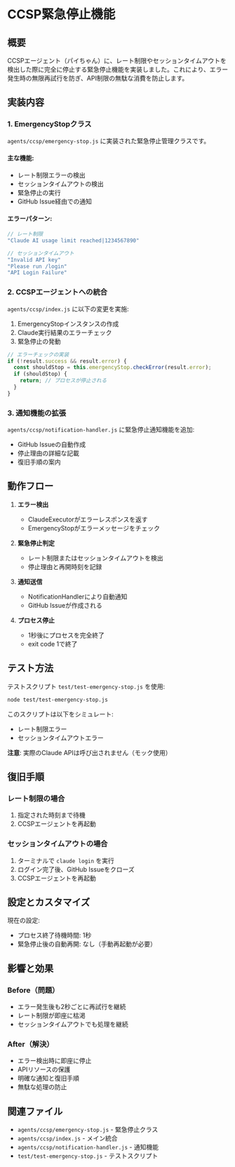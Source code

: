 # CCSP緊急停止機能

## 概要
CCSPエージェント（パイちゃん）に、レート制限やセッションタイムアウトを検出した際に完全に停止する緊急停止機能を実装しました。これにより、エラー発生時の無限再試行を防ぎ、API制限の無駄な消費を防止します。

## 実装内容

### 1. EmergencyStopクラス
`agents/ccsp/emergency-stop.js` に実装された緊急停止管理クラスです。

#### 主な機能:
- レート制限エラーの検出
- セッションタイムアウトの検出
- 緊急停止の実行
- GitHub Issue経由での通知

#### エラーパターン:
```javascript
// レート制限
"Claude AI usage limit reached|1234567890"

// セッションタイムアウト
"Invalid API key"
"Please run /login"
"API Login Failure"
```

### 2. CCSPエージェントへの統合
`agents/ccsp/index.js` に以下の変更を実施:

1. EmergencyStopインスタンスの作成
2. Claude実行結果のエラーチェック
3. 緊急停止の発動

```javascript
// エラーチェックの実装
if (!result.success && result.error) {
  const shouldStop = this.emergencyStop.checkError(result.error);
  if (shouldStop) {
    return; // プロセスが停止される
  }
}
```

### 3. 通知機能の拡張
`agents/ccsp/notification-handler.js` に緊急停止通知機能を追加:

- GitHub Issueの自動作成
- 停止理由の詳細な記載
- 復旧手順の案内

## 動作フロー

1. **エラー検出**
   - ClaudeExecutorがエラーレスポンスを返す
   - EmergencyStopがエラーメッセージをチェック

2. **緊急停止判定**
   - レート制限またはセッションタイムアウトを検出
   - 停止理由と再開時刻を記録

3. **通知送信**
   - NotificationHandlerにより自動通知
   - GitHub Issueが作成される

4. **プロセス停止**
   - 1秒後にプロセスを完全終了
   - exit code 1で終了

## テスト方法

テストスクリプト `test/test-emergency-stop.js` を使用:

```bash
node test/test-emergency-stop.js
```

このスクリプトは以下をシミュレート:
- レート制限エラー
- セッションタイムアウトエラー

**注意**: 実際のClaude APIは呼び出されません（モック使用）

## 復旧手順

### レート制限の場合
1. 指定された時刻まで待機
2. CCSPエージェントを再起動

### セッションタイムアウトの場合
1. ターミナルで `claude login` を実行
2. ログイン完了後、GitHub Issueをクローズ
3. CCSPエージェントを再起動

## 設定とカスタマイズ

現在の設定:
- プロセス終了待機時間: 1秒
- 緊急停止後の自動再開: なし（手動再起動が必要）

## 影響と効果

### Before（問題）
- エラー発生後も2秒ごとに再試行を継続
- レート制限が即座に枯渇
- セッションタイムアウトでも処理を継続

### After（解決）
- エラー検出時に即座に停止
- APIリソースの保護
- 明確な通知と復旧手順
- 無駄な処理の防止

## 関連ファイル
- `agents/ccsp/emergency-stop.js` - 緊急停止クラス
- `agents/ccsp/index.js` - メイン統合
- `agents/ccsp/notification-handler.js` - 通知機能
- `test/test-emergency-stop.js` - テストスクリプト